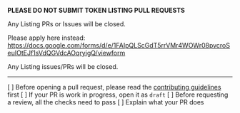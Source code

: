 **PLEASE DO NOT SUBMIT TOKEN LISTING PULL REQUESTS**

Any Listing PRs or Issues will be closed.

Please apply here instead: https://docs.google.com/forms/d/e/1FAIpQLScGdT5rrVMr4WOWr08pvcroSeuIOtEJf1sVdQGVdcAOqryigQ/viewform

Any Listing issues/PRs will be closed.

---

[ ] Before opening a pull request, please read the [contributing guidelines](https://github.com/shibmetricswap/shibmetric-swap-interface/blob/master/CONTRIBUTING.md) first
[ ] If your PR is work in progress, open it as `draft`
[ ] Before requesting a review, all the checks need to pass
[ ] Explain what your PR does
